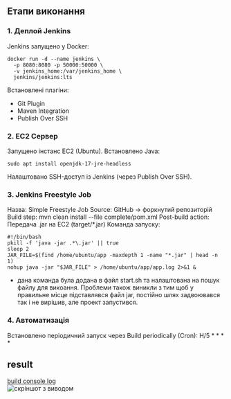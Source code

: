 ## Етапи виконання
### 1. Деплой Jenkins
Jenkins запущено у Docker:
```
docker run -d --name jenkins \
  -p 8080:8080 -p 50000:50000 \
  -v jenkins_home:/var/jenkins_home \
  jenkins/jenkins:lts
 ```

Встановлені плагіни:
- Git Plugin
- Maven Integration
- Publish Over SSH

### 2. EC2 Сервер
Запущено інстанс EC2 (Ubuntu).
Встановлено Java:

```
sudo apt install openjdk-17-jre-headless
```

Налаштовано SSH-доступ із Jenkins (через Publish Over SSH).

### 3. Jenkins Freestyle Job

Назва: Simple Freestyle Job
Source: GitHub → форкнутий репозиторій
Build step:
mvn clean install --file complete/pom.xml
Post-build action:
Передача .jar на EC2 (target/*.jar)
Команда запуску:
```
#!/bin/bash
pkill -f 'java -jar .*\.jar' || true
sleep 2
JAR_FILE=$(find /home/ubuntu/app -maxdepth 1 -name "*.jar" | head -n 1)
nohup java -jar "$JAR_FILE" > /home/ubuntu/app/app.log 2>&1 &

```
- дана команда була додана в файл start.sh та налаштована на пошук файлу для викоання. Проблеми також виникли з тим щоб у правильне місце підставлявся файл jar, постійно шлях задвоювався так і не вирішив, але проект запустився. 
### 4. Автоматизація
Встановлено періодичний запуск через Build periodically (Cron):
H/5 * * * *

## result 

[build console log](#29.txt)<br>
![скріншот з виводом](1.jpg)